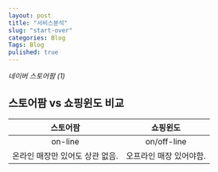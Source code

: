 ```yaml
---
layout: post
title: "서비스분석"
slug: "start-over"
categories: Blog
Tags: Blog
pulished: true
---
```


_네이버 스토어팜 (1)_


**스토어팜 vs 쇼핑윈도** 비교
-------------------------------------------------

스토어팜 | 쇼핑윈도
 :---: | :---: 
 on-line  | on/off-line  
 온라인 매장만 있어도 상관 없음. | 오프라인 매장 있어야함.


  





